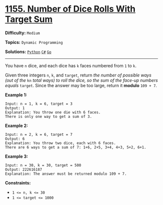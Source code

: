 # [1155. Number of Dice Rolls With Target Sum](https://leetcode.com/problems/number-of-dice-rolls-with-target-sum/)

**Difficulty:** `Medium`

**Topics:** `Dynamic Programming`

**Solutions:** [`Python`](../../src/python/challenges/problems/number_of_dice_rolls_with_target_sum_test.py) [`C#`](../../src/csharp/challenges/Problems/NumberOfDiceRollsWithTargetSum.cs) [`Go`](../../src/go/challenges/problems/number_of_dice_rolls_with_target_sum_test.go)

---

You have `n` dice, and each dice has `k` faces numbered from `1` to `k`.

Given three integers `n`, `k`, and `target`, return *the number of possible ways (out of the* `kn` *total ways)* *to roll the dice, so the sum of the face-up numbers equals* `target`. Since the answer may be too large, return it **modulo** `109 + 7`.

**Example 1:**

```
Input: n = 1, k = 6, target = 3
Output: 1
Explanation: You throw one die with 6 faces.
There is only one way to get a sum of 3.
```

**Example 2:**

```
Input: n = 2, k = 6, target = 7
Output: 6
Explanation: You throw two dice, each with 6 faces.
There are 6 ways to get a sum of 7: 1+6, 2+5, 3+4, 4+3, 5+2, 6+1.
```

**Example 3:**

```
Input: n = 30, k = 30, target = 500
Output: 222616187
Explanation: The answer must be returned modulo 109 + 7.
```

**Constraints:**

* `1 <= n, k <= 30`
* `1 <= target <= 1000`
